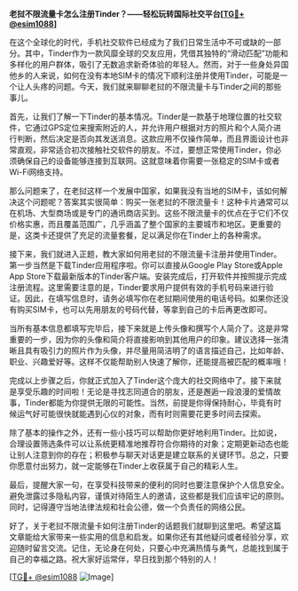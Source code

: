 **老挝不限流量卡怎么注册Tinder？——轻松玩转国际社交平台[[TG💪+ @esim1088](https://t.me/s/esim1088)]**

在这个全球化的时代，手机社交软件已经成为了我们日常生活中不可或缺的一部分。其中，Tinder作为一款风靡全球的交友应用，凭借其独特的“滑动匹配”功能和多样化的用户群体，吸引了无数追求新奇体验的年轻人。然而，对于一些身处异国他乡的人来说，如何在没有本地SIM卡的情况下顺利注册并使用Tinder，可能是一个让人头疼的问题。今天，我们就来聊聊老挝的不限流量卡与Tinder之间的那些事儿。

首先，让我们了解一下Tinder的基本情况。Tinder是一款基于地理位置的社交软件，它通过GPS定位来搜索附近的人，并允许用户根据对方的照片和个人简介进行判断，然后决定是否向其发送消息。这款应用不仅操作简单，而且界面设计也非常直观，非常适合初次接触社交软件的朋友。不过，要想正常使用Tinder，你必须确保自己的设备能够连接到互联网。这就意味着你需要一张稳定的SIM卡或者Wi-Fi网络支持。

那么问题来了，在老挝这样一个发展中国家，如果我没有当地的SIM卡，该如何解决这个问题呢？答案其实很简单：购买一张老挝的不限流量卡！这种卡片通常可以在机场、大型商场或是专门的通讯商店买到。这些不限流量卡的优点在于它们不仅价格实惠，而且覆盖范围广，几乎涵盖了整个国家的主要城市和地区。更重要的是，这类卡还提供了充足的流量套餐，足以满足你在Tinder上的各种需求。

接下来，我们就进入正题，教大家如何用老挝的不限流量卡注册并使用Tinder。第一步当然是下载Tinder应用程序啦。你可以直接从Google Play Store或Apple App Store下载最新版本的Tinder客户端。安装完成后，打开软件并按照提示完成注册流程。这里需要注意的是，Tinder要求用户提供有效的手机号码来进行验证。因此，在填写信息时，请务必填写你在老挝期间使用的电话号码。如果你还没有购买SIM卡，也可以先用朋友的号码代替，等拿到自己的卡后再更改即可。

当所有基本信息都填写完毕后，接下来就是上传头像和撰写个人简介了。这是非常重要的一步，因为你的头像和简介将直接影响到其他用户的印象。建议选择一张清晰且具有吸引力的照片作为头像，并尽量用简洁明了的语言描述自己，比如年龄、职业、兴趣爱好等。这样不仅能帮助别人快速了解你，还能提高被匹配的概率哦！

完成以上步骤之后，你就正式加入了Tinder这个庞大的社交网络中了。接下来就是享受乐趣的时间啦！无论是寻找志同道合的朋友，还是邂逅一段浪漫的爱情故事，Tinder都能为你提供无限的可能性。当然，前提是你得保持耐心，毕竟有时候运气好可能很快就能遇到心仪的对象，而有时则需要花更多时间去探索。

除了基本的操作之外，还有一些小技巧可以帮助你更好地利用Tinder。比如说，合理设置筛选条件可以让系统更精准地推荐符合你期待的对象；定期更新动态也能让别人注意到你的存在；积极参与聊天对话更是建立联系的关键环节。总之，只要你愿意付出努力，就一定能够在Tinder上收获属于自己的精彩人生。

最后，提醒大家一句，在享受科技带来的便利的同时也要注意保护个人信息安全。避免泄露过多隐私内容，谨慎对待陌生人的邀请，这些都是我们应该牢记的原则。同时，记得遵守当地法律法规和社会公德，做一个负责任的网络公民。

好了，关于老挝不限流量卡如何注册Tinder的话题我们就聊到这里吧。希望这篇文章能给大家带来一些实用的信息和启发。如果你还有其他疑问或者经验分享，欢迎随时留言交流。记住，无论身在何处，只要心中充满热情与勇气，总能找到属于自己的幸福之路。祝大家好运常伴，早日找到那个特别的人！

[[TG💪+ @esim1088](https://t.me/s/esim1088) ![Image](https://i.postimg.cc/4NQfJmqS/Snipaste-2025-05-13-00-14-12.png)]